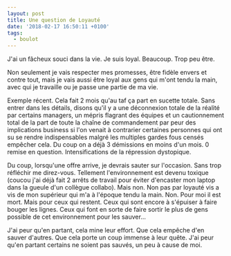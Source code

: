 ```yaml
---
layout: post
title: Une question de Loyauté
date: '2018-02-17 16:50:11 +0100'
tags:
  - boulot
---
```


J'ai un fâcheux souci dans la vie. Je suis loyal. Beaucoup. Trop peu être.

Non seulement je vais respecter mes promesses, être fidèle envers et contre tout, mais je vais aussi être loyal aux gens qui m'ont tendu la main, avec qui je travaille ou je passe une partie de ma vie.

Exemple récent. Cela fait 2 mois qu'au taf ça part en sucette totale. Sans entrer dans les détails, disons qu'il y a une déconnexion totale de la réalité par certains managers, un mépris flagrant des équipes et un cautionnement total de la part de toute la chaîne de commandement par peur des implications business si l'on venait à contrarier certaines personnes qui ont su se rendre indispensables malgré les multiples gardes fous censés empêcher cela. Du coup on a déjà 3 démissions en moins d'un mois. 0 remise en question. Intensifications de la répression dystopique.

Du coup, lorsqu'une offre arrive, je devrais sauter sur l'occasion. Sans trop réfléchir me direz-vous. Tellement l'environnement est devenu toxique (coucou j'ai déjà fait 2 arrêts de travail pour éviter d'encaster mon laptop dans la gueule d'un collègue collabo). Mais non. Non pas par loyauté vis a vis de mon supérieur qui m'a à l'époque tendu la main. Non. Pour moi il est mort. Mais pour ceux qui restent. Ceux qui sont encore à s'épuiser à faire bouger les lignes. Ceux qui font en sorte de faire sortir le plus de gens possible de cet environnement pour les sauver...

J'ai peur qu'en partant, cela mine leur effort. Que cela empêche d'en sauver d'autres. Que cela porte un coup immense à leur quête. J'ai peur qu'en partant certains ne soient pas sauvés, un peu à cause de moi.
